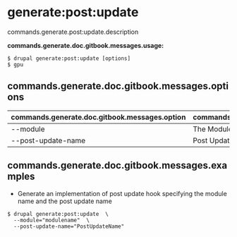 # generate:post:update
commands.generate.post:update.description

**commands.generate.doc.gitbook.messages.usage:**
```
$ drupal generate:post:update [options]
$ gpu  
```

## commands.generate.doc.gitbook.messages.options
commands.generate.doc.gitbook.messages.option | commands.generate.doc.gitbook.messages.details
-------|-------------
--module | The Module name.
--post-update-name | Post Update Name

## commands.generate.doc.gitbook.messages.examples
* Generate an implementation of post update hook specifying the module name and the post update name
```
$ drupal generate:post:update  \
  --module="modulename"  \
  --post-update-name="PostUpdateName"

```
